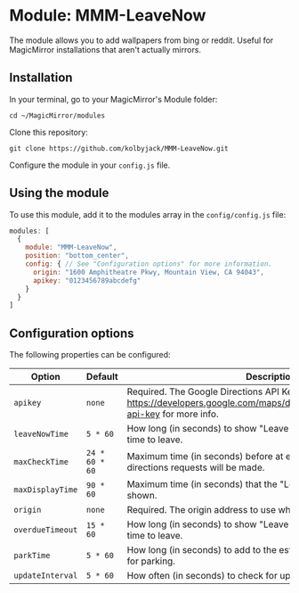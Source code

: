 # Module: MMM-LeaveNow
The module allows you to add wallpapers from bing or reddit.  Useful for MagicMirror installations that aren't actually mirrors.

## Installation

In your terminal, go to your MagicMirror's Module folder:
````
cd ~/MagicMirror/modules
````

Clone this repository:
````
git clone https://github.com/kolbyjack/MMM-LeaveNow.git
````

Configure the module in your `config.js` file.

## Using the module

To use this module, add it to the modules array in the `config/config.js` file:
````javascript
modules: [
  {
    module: "MMM-LeaveNow",
    position: "bottom_center",
    config: { // See "Configuration options" for more information.
      origin: "1600 Amphitheatre Pkwy, Mountain View, CA 94043",
      apikey: "0123456789abcdefg"
    }
  }
]
````

## Configuration options

The following properties can be configured:


|Option|Default|Description|
|---|---|---|
|`apikey`|`none`|Required.  The Google Directions API Key, see https://developers.google.com/maps/documentation/directions/get-api-key for more info.|
|`leaveNowTime`|`5 * 60`|How long (in seconds) to show "Leave now" before the calculated time to leave.|
|`maxCheckTime`|`24 * 60 * 60`|Maximum time (in seconds) before at event's start time that directions requests will be made.|
|`maxDisplayTime`|`90 * 60`|Maximum time (in seconds) that the "Leave now" countdown will be shown.|
|`origin`|`none`|Required.  The origin address to use when calculating directions.|
|`overdueTimeout`|`15 * 60`|How long (in seconds) to show "Leave now" after the calculated time to leave.|
|`parkTime`|`5 * 60`|How long (in seconds) to add to the estimated travel time to allow for parking.|
|`updateInterval`|`5 * 60`|How often (in seconds) to check for updated travel time.|
